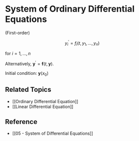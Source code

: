 # System of Ordinary Differential Equations

(First-order)

$$
y_{i}^{\prime}=f_i\left(t,y_{1},\dots,y_{n}\right)
$$

for $i=1,\dots,n$

Alternatively, $\mathbf{y}^{\prime}=\mathbf{f}(t, \mathbf{y})$.

Initial condition: $\mathbf{y}(x_{0})$

## Related Topics

- [[Ordinary Differential Equation]]
- [[Linear Differential Equation]]

## Reference

- [[05 - System of Differential Equations]]
